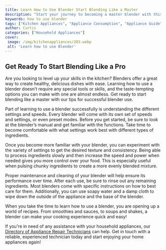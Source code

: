 ```yaml
---
title: Learn How to Use Blender Start Blending Like a Master
description: "Start your journey to becoming a master blender with this helpful guide on how to use Blender Get tips advice and techniques to make blending easy and enjoyable"
keywords: how to use blender
tags: ["Kitchen Appliances", "Appliance Consumption", "Appliance Guide"]
author: Curtis
categories: ["Household Appliances"]
cover: 
 image: /img/kitchenappliances/283.webp
 alt: 'Learn how to use Blender'
---
```

## Get Ready To Start Blending Like a Pro

Are you looking to level up your skills in the kitchen? Blenders offer a great way to create healthy, delicious dishes with ease. Learning how to use a blender doesn’t require any special tools or skills, and the taste-tempting options you can make with one are almost endless. Get ready to start blending like a master with our tips for successful blender use. 

Part of learning to use a blender successfully is understanding the different settings and speeds. Every blender will come with its own set of speeds and settings, or even preset modes. Before you get started, be sure to look at the blender’s manual and get familiar with the functions. Take time to become comfortable with what settings work best with different types of ingredients. 

Once you become more familiar with your blender, you can experiment with the variety of settings to get the desired texture and consistency. Being able to process ingredients slowly and then increase the speed and power when needed gives you more control over your food. This is especially useful when pulsing chunky ingredients to create a more evenly blended mixture. 

Proper maintenance and cleaning of your blender will help ensure its performance over time. After each use, be sure to rinse out any remaining ingredients. Most blenders come with specific instructions on how to best care for them. Additionally, you can use soapy water and a damp cloth to wipe down the outside of the appliance and the base of the blender.

When you take the time to learn how to use a blender, you are opening up a world of recipes. From smoothies and sauces, to soups and shakes, a blender can make your cooking experience quick and easy!

If you're in need of any assistance with your household appliances, our [Directory of Appliance Repair Technicians](./pages/appliance-repair-technicians) can help. Get in touch with a reliable, experienced technician today and start enjoying your home appliances again!
